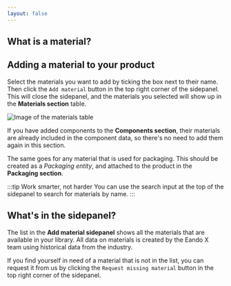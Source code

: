 ```yaml
---
layout: false
---
```


<script setup>
import { useData } from 'vitepress'
import MinidocStyles from '../MinidocStyles.vue'
const { site, frontmatter } = useData()
</script>

<MinidocStyles />

## What is a material?

<!--@include: ../../documentation/__partials/material-explanation.md -->

## Adding a material to your product

Select the materials you want to add by ticking the box next to their name. Then click the `Add material` button in the top right corner of the sidepanel. This will close the sidepanel, and the materials you selected will show up in the **Materials section** table.

![Image of the materials table](/images/product/added-materials.jpg)

If you have added components to the **Components section**, their materials are already included in the component data, so there's no need to add them again in this section.

The same goes for any material that is used for packaging. This should be created as a _Packaging entity_, and attached to the product in the **Packaging section**.

:::tip Work smarter, not harder
You can use the search input at the top of the sidepanel to search for materials by name.
:::

## What's in the sidepanel?

The list in the **Add material sidepanel** shows all the materials that are available in your library. All data on materials is created by the Eando X team using historical data from the industry.

If you find yourself in need of a material that is not in the list, you can request it from us by clicking the `Request missing material` button in the top right corner of the sidepanel.

